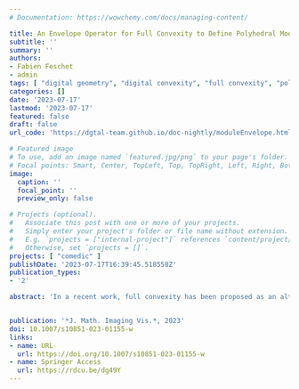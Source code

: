 ```yaml
---
# Documentation: https://wowchemy.com/docs/managing-content/

title: An Envelope Operator for Full Convexity to Define Polyhedral Models in Digital Spaces
subtitle: ''
summary: ''
authors:
- Fabien Feschet
- admin
tags: [ "digital geometry", "digital convexity", "full convexity", "polyhedral model", "envelope operator", "nD" ]
categories: []
date: '2023-07-17'
lastmod: '2023-07-17'
featured: false
draft: false
url_code: 'https://dgtal-team.github.io/doc-nightly/moduleEnvelope.html'

# Featured image
# To use, add an image named `featured.jpg/png` to your page's folder.
# Focal points: Smart, Center, TopLeft, Top, TopRight, Left, Right, BottomLeft, Bottom, BottomRight.
image:
  caption: ''
  focal_point: ''
  preview_only: false

# Projects (optional).
#   Associate this post with one or more of your projects.
#   Simply enter your project's folder or file name without extension.
#   E.g. `projects = ["internal-project"]` references `content/project/deep-learning/index.md`.
#   Otherwise, set `projects = []`.
projects: [ "comedic" ]
publishDate: '2023-07-17T16:39:45.518558Z'
publication_types:
- '2'

abstract: 'In a recent work, full convexity has been proposed as an alternative definition of digital convexity. It solves many problems related to its usual definitions, for instance: Fully convex sets are digitally convex in the usual sense, but are also connected and simply connected. However, full convexity is not a monotone property; hence, intersections of fully convex sets may be neither fully convex nor connected. This defect might forbid digital polyhedral models with fully convex faces and edges. This can be detrimental since classical standard and naive planes are fully convex. In this paper, we study several methods that builds a fully convex set from a digital set. One is particularly appealing and is based on an iterative process: This envelope operator solves in arbitrary dimension the problem of extending a digital set into a fully convex set, while leaving fully convex sets invariant. This extension naturally leads to digital polyhedra whose cells are fully convex. Then a relative envelope operator is proposed, which can be used to force digital planarity of fully convex sets. We provide experiments showing that our method produces coherent polyhedral models for any polyhedron in arbitrary dimension. Finally we study how we can speed up full convexity checks and envelope operations, with a worst-case complexity lowered by a factor $2^d$ in ${\mathbb {Z}}^d$.'


publication: '*J. Math. Imaging Vis.*, 2023'
doi: 10.1007/s10851-023-01155-w
links:
- name: URL
  url: https://doi.org/10.1007/s10851-023-01155-w
- name: Springer Access
  url: https://rdcu.be/dg49Y
---
```


